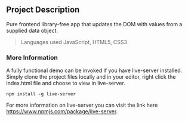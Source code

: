 ## Project Description
Pure frontend library-free app that updates the DOM with values from a supplied data object.

> Languages used JavaScript, HTML5, CSS3

### More Information
A fully functional demo can be invoked if you have live-server installed. Simply clone the project files locally and in your editor, right click the index.html file and choose to view in live-server. 

```
npm install -g live-server
```

For more information on live-server you can visit the link here https://www.npmjs.com/package/live-server.
